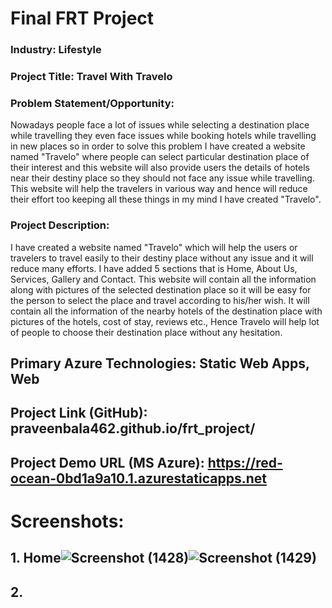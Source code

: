 # Final FRT Project
### Industry: Lifestyle
### Project Title: Travel With Travelo
### Problem Statement/Opportunity:
 <p>   Nowadays people face a lot of issues while selecting a destination place while travelling they even face issues while booking hotels while travelling in new places so in order to solve this problem I have created a website named "Travelo" where people can select particular destination place of their interest and this website will also provide users the details of hotels near their destiny place so they should not face any issue while travelling. This website will help the travelers in various way and hence will reduce their effort too keeping all these things in my mind I have created "Travelo".</p>

### Project Description:
 <p>   I have created a website named "Travelo" which will help the users or travelers to travel easily to their destiny place without any issue and it will reduce many efforts. I have added 5 sections that is Home, About Us, Services, Gallery and Contact. This website will contain all the information along with pictures of the selected destination place so it will be easy for the person to select the place and travel according to his/her wish. It will contain all the information of the nearby hotels of the destination place with pictures of the hotels, cost of stay, reviews etc., Hence Travelo will help lot of people to choose their destination place without any hesitation.</p>
 
## Primary Azure Technologies: Static Web Apps, Web
## Project Link (GitHub): praveenbala462.github.io/frt_project/
## Project Demo URL (MS Azure): https://red-ocean-0bd1a9a10.1.azurestaticapps.net
# Screenshots:
## 1. Home![Screenshot (1428)](https://user-images.githubusercontent.com/111436706/188508742-f2109aee-cf6d-49ca-a4ee-a93d700d6986.png)![Screenshot (1429)](https://user-images.githubusercontent.com/111436706/188508928-e452ccc7-006e-4edf-8c8d-e4608a7b8df8.png)

## 2. 
